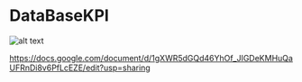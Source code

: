 # DataBaseKPI

![alt text]([http://url/to/img.png](https://github.com/sasakiLuL/DataBaseKPI/blob/main/Lab1/lab1-ER%20Model.drawio.png))

https://docs.google.com/document/d/1gXWR5dGQd46YhOf_JIGDeKMHuQaUFRnDi8v6PfLcEZE/edit?usp=sharing
